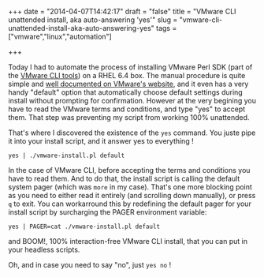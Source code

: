 +++
date = "2014-04-07T14:42:17"
draft = "false"
title = "VMware CLI unattended install, aka auto-answering 'yes'"
slug = "vmware-cli-unattended-install-aka-auto-answering-yes"
tags = ["vmware","linux","automation"]

+++

Today I had to automate the process of installing VMware Perl SDK (part of the [VMware CLI tools](https://my.vmware.com/fr/web/vmware/details?downloadGroup=VSP510-VCLI-510&productId=285)) on a RHEL 6.4 box. The manual procedure is quite simple and [well documented on VMware's website](http://pubs.vmware.com/vsphere-55/index.jsp#com.vmware.perlsdk.install.doc/cli_install.3.1.html), and it even has a very handy "default" option that automatically choose default settings during install without prompting for confirmation.
However at the very begining you have to read the VMware terms and conditions, and type "yes" to accept them. That step was preventing my script from working 100% unattended.

That's where I discovered the existence of the `yes` command. You juste pipe it into your install script, and it answer yes to everything !

`yes | ./vmware-install.pl default`

In the case of VMware CLI, before accepting the terms and conditions you have to read them. And to do that, the install script is calling the default system pager (which was `more` in my case). That's one more blocking point as you need to either read it entirely (and scrolling down manually), or press `q` to exit. You can workarround this by redefining the default pager for your install script by surcharging the PAGER environment variable:

`yes | PAGER=cat ./vmware-install.pl default`

and BOOM!, 100% interaction-free VMware CLI install, that you can put in your headless scripts.

Oh, and in case you need to say "no", just `yes no` !
